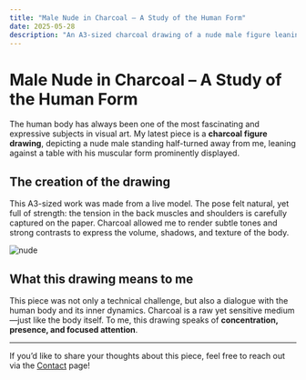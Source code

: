 ```yaml
---
title: "Male Nude in Charcoal – A Study of the Human Form"
date: 2025-05-28
description: "An A3-sized charcoal drawing of a nude male figure leaning on a table, captured in a dynamic, half-turned pose."
---
```


# Male Nude in Charcoal – A Study of the Human Form

The human body has always been one of the most fascinating and expressive subjects in visual art. My latest piece is a **charcoal figure drawing**, depicting a nude male standing half-turned away from me, leaning against a table with his muscular form prominently displayed.

## The creation of the drawing

This A3-sized work was made from a live model. The pose felt natural, yet full of strength: the tension in the back muscles and shoulders is carefully captured on the paper. Charcoal allowed me to render subtle tones and strong contrasts to express the volume, shadows, and texture of the body.

![nude](/images/nude.jpg)

## What this drawing means to me

This piece was not only a technical challenge, but also a dialogue with the human body and its inner dynamics. Charcoal is a raw yet sensitive medium—just like the body itself. To me, this drawing speaks of **concentration, presence, and focused attention**.

---

If you’d like to share your thoughts about this piece, feel free to reach out via the [Contact](./kontact.md) page!
